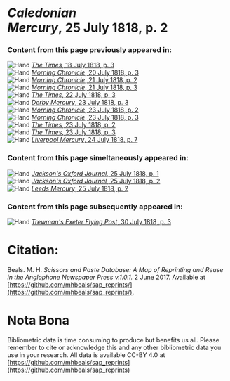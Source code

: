 # *Caledonian Mercury*, 25 July 1818, p. 2  
  
### Content from this page previously appeared in:  
![Hand](http://scissorsandpaste.net/wp-content/uploads/2017/06/smallhandpointer.png) [*The Times*, 18 July 1818, p. 3](https://mhbeals.github.io/sap_html/The-Times/The-Times-18-July-1818-p-3)  
![Hand](http://scissorsandpaste.net/wp-content/uploads/2017/06/smallhandpointer.png) [*Morning Chronicle*, 20 July 1818, p. 3](https://mhbeals.github.io/sap_html/Morning-Chronicle/Morning-Chronicle-20-July-1818-p-3)  
![Hand](http://scissorsandpaste.net/wp-content/uploads/2017/06/smallhandpointer.png) [*Morning Chronicle*, 21 July 1818, p. 2](https://mhbeals.github.io/sap_html/Morning-Chronicle/Morning-Chronicle-21-July-1818-p-2)  
![Hand](http://scissorsandpaste.net/wp-content/uploads/2017/06/smallhandpointer.png) [*Morning Chronicle*, 21 July 1818, p. 3](https://mhbeals.github.io/sap_html/Morning-Chronicle/Morning-Chronicle-21-July-1818-p-3)  
![Hand](http://scissorsandpaste.net/wp-content/uploads/2017/06/smallhandpointer.png) [*The Times*, 22 July 1818, p. 3](https://mhbeals.github.io/sap_html/The-Times/The-Times-22-July-1818-p-3)  
![Hand](http://scissorsandpaste.net/wp-content/uploads/2017/06/smallhandpointer.png) [*Derby Mercury*, 23 July 1818, p. 3](https://mhbeals.github.io/sap_html/Derby-Mercury/Derby-Mercury-23-July-1818-p-3)  
![Hand](http://scissorsandpaste.net/wp-content/uploads/2017/06/smallhandpointer.png) [*Morning Chronicle*, 23 July 1818, p. 2](https://mhbeals.github.io/sap_html/Morning-Chronicle/Morning-Chronicle-23-July-1818-p-2)  
![Hand](http://scissorsandpaste.net/wp-content/uploads/2017/06/smallhandpointer.png) [*Morning Chronicle*, 23 July 1818, p. 3](https://mhbeals.github.io/sap_html/Morning-Chronicle/Morning-Chronicle-23-July-1818-p-3)  
![Hand](http://scissorsandpaste.net/wp-content/uploads/2017/06/smallhandpointer.png) [*The Times*, 23 July 1818, p. 2](https://mhbeals.github.io/sap_html/The-Times/The-Times-23-July-1818-p-2)  
![Hand](http://scissorsandpaste.net/wp-content/uploads/2017/06/smallhandpointer.png) [*The Times*, 23 July 1818, p. 3](https://mhbeals.github.io/sap_html/The-Times/The-Times-23-July-1818-p-3)  
![Hand](http://scissorsandpaste.net/wp-content/uploads/2017/06/smallhandpointer.png) [*Liverpool Mercury*, 24 July 1818, p. 7](https://mhbeals.github.io/sap_html/Liverpool-Mercury/Liverpool-Mercury-24-July-1818-p-7)  
  
### Content from this page simeltaneously appeared in:  
![Hand](http://scissorsandpaste.net/wp-content/uploads/2017/06/smallhandpointer.png) [*Jackson's Oxford Journal*, 25 July 1818, p. 1](https://mhbeals.github.io/sap_html/Jackson's-Oxford-Journal/Jackson's-Oxford-Journal-25-July-1818-p-1)  
![Hand](http://scissorsandpaste.net/wp-content/uploads/2017/06/smallhandpointer.png) [*Jackson's Oxford Journal*, 25 July 1818, p. 2](https://mhbeals.github.io/sap_html/Jackson's-Oxford-Journal/Jackson's-Oxford-Journal-25-July-1818-p-2)  
![Hand](http://scissorsandpaste.net/wp-content/uploads/2017/06/smallhandpointer.png) [*Leeds Mercury*, 25 July 1818, p. 2](https://mhbeals.github.io/sap_html/Leeds-Mercury/Leeds-Mercury-25-July-1818-p-2)  
  
### Content from this page subsequently appeared in:  
![Hand](http://scissorsandpaste.net/wp-content/uploads/2017/06/smallhandpointer.png) [*Trewman's Exeter Flying Post*, 30 July 1818, p. 3](https://mhbeals.github.io/sap_html/Trewman's-Exeter-Flying-Post/Trewman's-Exeter-Flying-Post-30-July-1818-p-3)  


# Citation: 

Beals. M. H. *Scissors and Paste Database: A Map of Reprinting and Reuse in the Anglophone Newspaper Press v.1.0.1.* 2 June 2017. Available at [https://github.com/mhbeals/sap_reprints/](https://github.com/mhbeals/sap_reprints/). 

# Nota Bona

Bibliometric data is time consuming to produce but benefits us all. Please remember to cite or acknowledge this and any other bibliometric data you use in your research. All data is available CC-BY 4.0 at [https://github.com/mhbeals/sap_reprints](https://github.com/mhbeals/sap_reprints)